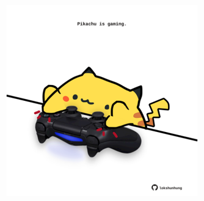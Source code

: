 <!-- built at 03/03/2022, 08:01:08 UTC -->
<p align="center">
  <img width="500" height="500" src="./ReadmeImage.svg">
</p>

